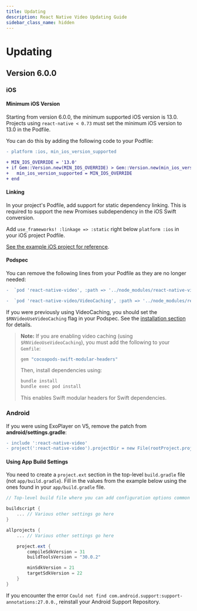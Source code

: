 ```yaml
---
title: Updating
description: React Native Video Updating Guide
sidebar_class_name: hidden
---
```

# Updating

## Version 6.0.0

### iOS

#### Minimum iOS Version
Starting from version 6.0.0, the minimum supported iOS version is 13.0. Projects using `react-native < 0.73` must set the minimum iOS version to 13.0 in the Podfile.

You can do this by adding the following code to your Podfile:

```diff
- platform :ios, min_ios_version_supported

+ MIN_IOS_OVERRIDE = '13.0'
+ if Gem::Version.new(MIN_IOS_OVERRIDE) > Gem::Version.new(min_ios_version_supported)
+   min_ios_version_supported = MIN_IOS_OVERRIDE
+ end
```

#### Linking
In your project's Podfile, add support for static dependency linking. This is required to support the new Promises subdependency in the iOS Swift conversion.

Add `use_frameworks! :linkage => :static` right below `platform :ios` in your iOS project Podfile.

[See the example iOS project for reference](https://github.com/TheWidlarzGroup/react-native-video/blob/master/examples/basic/ios/Podfile#L5).

#### Podspec

You can remove the following lines from your Podfile as they are no longer needed:

```diff
-  `pod 'react-native-video', :path => '../node_modules/react-native-video/react-native-video.podspec'`

-  `pod 'react-native-video/VideoCaching', :path => '../node_modules/react-native-video/react-native-video.podspec'`
```

If you were previously using VideoCaching, you should set the `$RNVideoUseVideoCaching` flag in your Podspec. See the [installation section](https://docs.thewidlarzgroup.com/react-native-video/installation#video-caching) for details.

> **Note:** If you are enabling video caching (using `$RNVideoUseVideoCaching`), you must add the following to your `Gemfile`:
>
> ```ruby
> gem "cocoapods-swift-modular-headers"
> ```
>
> Then, install dependencies using:
>
> ```sh
> bundle install
> bundle exec pod install
> ```
>
> This enables Swift modular headers for Swift dependencies.

### Android

If you were using ExoPlayer on V5, remove the patch from **android/settings.gradle**:

```diff
- include ':react-native-video'
- project(':react-native-video').projectDir = new File(rootProject.projectDir, '../node_modules/react-native-video/android-exoplayer')
```

#### Using App Build Settings
You need to create a `project.ext` section in the top-level `build.gradle` file (not `app/build.gradle`). Fill in the values from the example below using the ones found in your `app/build.gradle` file.

```groovy
// Top-level build file where you can add configuration options common to all sub-projects/modules.

buildscript {
    ... // Various other settings go here
}

allprojects {
    ... // Various other settings go here

    project.ext {
        compileSdkVersion = 31
        buildToolsVersion = "30.0.2"

        minSdkVersion = 21
        targetSdkVersion = 22
    }
}
```

If you encounter the error `Could not find com.android.support:support-annotations:27.0.0.`, reinstall your Android Support Repository.
